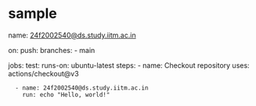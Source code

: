 # sample
name: 24f2002540@ds.study.iitm.ac.in

on:
  push:
    branches:
      - main

jobs:
  test:
    runs-on: ubuntu-latest
    steps:
      - name: Checkout repository
        uses: actions/checkout@v3

      - name: 24f2002540@ds.study.iitm.ac.in
        run: echo "Hello, world!"


